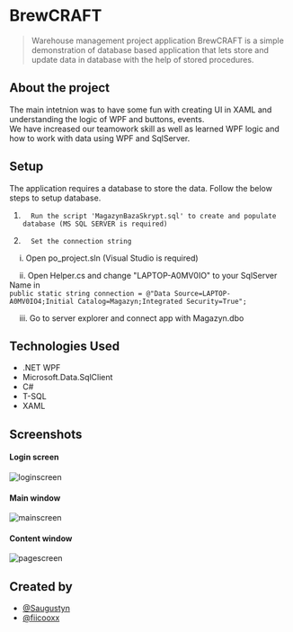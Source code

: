 # BrewCRAFT
> Warehouse management project application BrewCRAFT is a simple demonstration of database based application that lets store and update data in database with the help of stored procedures.

## About the project
The main intetnion was to have some fun with creating UI in XAML and understanding the logic of WPF and buttons, events.
<br> We have increased our teamowork skill as well as learned WPF logic and how to work with data using WPF and SqlServer.

## Setup
The application requires a database to store the data. Follow the below steps to setup database.

1.       Run the script 'MagazynBazaSkrypt.sql' to create and populate database (MS SQL SERVER is required)

2.       Set the connection string

   i.        Open po_project.sln (Visual Studio is required)

   ii.       Open Helper.cs and change "LAPTOP-A0MV0IO" to your SqlServer Name in <br> `public static string connection = @"Data Source=LAPTOP-A0MV0IO4;Initial Catalog=Magazyn;Integrated Security=True";`

   iii.      Go to server explorer and connect app with Magazyn.dbo

## Technologies Used
- .NET WPF
- Microsoft.Data.SqlClient
- C#
- T-SQL
- XAML

## Screenshots
#### Login screen
![loginscreen](https://user-images.githubusercontent.com/98351892/172948320-36952274-a262-4f85-b238-12220f500b9b.PNG)
#### Main window
![mainscreen](https://user-images.githubusercontent.com/98351892/172947815-46b151d7-e2f2-45c4-83a0-14478db08c01.PNG)
#### Content window
![pagescreen](https://user-images.githubusercontent.com/98351892/172948330-179617a5-be16-4d25-afb6-a451f74c1f2f.PNG)

## Created by
* [@Saugustyn](https://github.com/Saugustyn)
* [@fiicooxx](https://github.com/fiicooxx)

